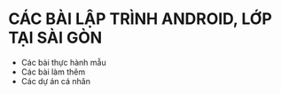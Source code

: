 # CÁC BÀI LẬP TRÌNH ANDROID, LỚP TẠI SÀI GÒN
- Các bài thực hành mẫu
- Các bài làm thêm
- Các dự án cá nhân
